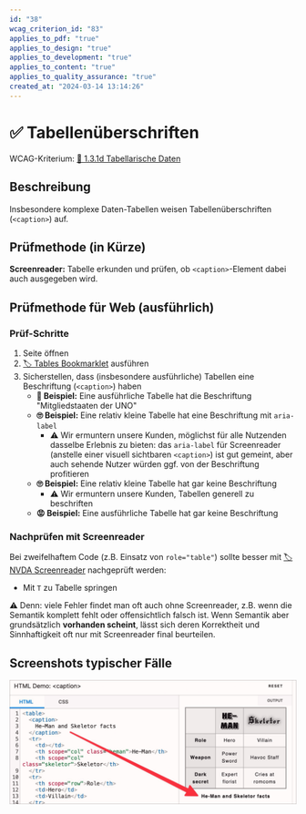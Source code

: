 ```yaml
---
id: "38"
wcag_criterion_id: "83"
applies_to_pdf: "true"
applies_to_design: "true"
applies_to_development: "true"
applies_to_content: "true"
applies_to_quality_assurance: "true"
created_at: "2024-03-14 13:14:26"
---
```


# ✅ Tabellenüberschriften

WCAG-Kriterium: [📜 1.3.1d Tabellarische Daten](..)

## Beschreibung

Insbesondere komplexe Daten-Tabellen weisen Tabellenüberschriften (`<caption>`) auf.

## Prüfmethode (in Kürze)

**Screenreader:** Tabelle erkunden und prüfen, ob `<caption>`-Element dabei auch ausgegeben wird.

## Prüfmethode für Web (ausführlich)

### Prüf-Schritte

1. Seite öffnen
1. [🏷️ Tables Bookmarklet](/de/tags/werkzeuge/bookmarklets/tables-bookmarklet) ausführen
1. Sicherstellen, dass (insbesondere ausführliche) Tabellen eine Beschriftung (`<caption>`) haben
    - **🙂 Beispiel:** Eine ausführliche Tabelle hat die Beschriftung "Mitgliedstaaten der UNO"
    - **🙄 Beispiel:** Eine relativ kleine Tabelle hat eine Beschriftung mit `aria-label`
        - ⚠️ Wir ermuntern unsere Kunden, möglichst für alle Nutzenden dasselbe Erlebnis zu bieten: das `aria-label` für Screenreader (anstelle einer visuell sichtbaren `<caption>`) ist gut gemeint, aber auch sehende Nutzer würden ggf. von der Beschriftung profitieren
    - **🙄 Beispiel:** Eine relativ kleine Tabelle hat gar keine Beschriftung
        - ⚠️ Wir ermuntern unsere Kunden, Tabellen generell zu beschriften
    - **😡 Beispiel:** Eine ausführliche Tabelle hat gar keine Beschriftung

### Nachprüfen mit Screenreader

Bei zweifelhaftem Code (z.B. Einsatz von `role="table"`) sollte besser mit [🏷️ NVDA Screenreader](/de/tags/werkzeuge/screenreader/desktop-screenreader/nvda-screenreader) nachgeprüft werden:

- Mit `T` zu Tabelle springen

⚠️ Denn: viele Fehler findet man oft auch ohne Screenreader, z.B. wenn die Semantik komplett fehlt oder offensichtlich falsch ist. Wenn Semantik aber grundsätzlich **vorhanden scheint**, lässt sich deren Korrektheit und Sinnhaftigkeit oft nur mit Screenreader final beurteilen.

## Screenshots typischer Fälle

![Caption-Demo auf MDN](images/caption-demo-auf-mdn.png)